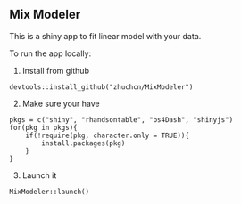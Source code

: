 ## Mix Modeler

This is a shiny app to fit linear model with your data. 

To run the app locally:

1. Install from github

```
devtools::install_github("zhuchcn/MixModeler")
```

2. Make sure your have 

```
pkgs = c("shiny", "rhandsontable", "bs4Dash", "shinyjs")
for(pkg in pkgs){
    if(!require(pkg, character.only = TRUE)){
        install.packages(pkg)
    }
}
```

3. Launch it
```
MixModeler::launch()
```
